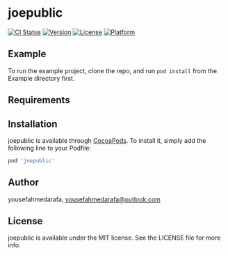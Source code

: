 # joepublic

[![CI Status](https://img.shields.io/travis/yousefahmedarafa/joepublic.svg?style=flat)](https://travis-ci.org/yousefahmedarafa/joepublic)
[![Version](https://img.shields.io/cocoapods/v/joepublic.svg?style=flat)](https://cocoapods.org/pods/joepublic)
[![License](https://img.shields.io/cocoapods/l/joepublic.svg?style=flat)](https://cocoapods.org/pods/joepublic)
[![Platform](https://img.shields.io/cocoapods/p/joepublic.svg?style=flat)](https://cocoapods.org/pods/joepublic)

## Example

To run the example project, clone the repo, and run `pod install` from the Example directory first.

## Requirements

## Installation

joepublic is available through [CocoaPods](https://cocoapods.org). To install
it, simply add the following line to your Podfile:

```ruby
pod 'joepublic'
```

## Author

yousefahmedarafa, yousefahmedarafa@outlook.com

## License

joepublic is available under the MIT license. See the LICENSE file for more info.
